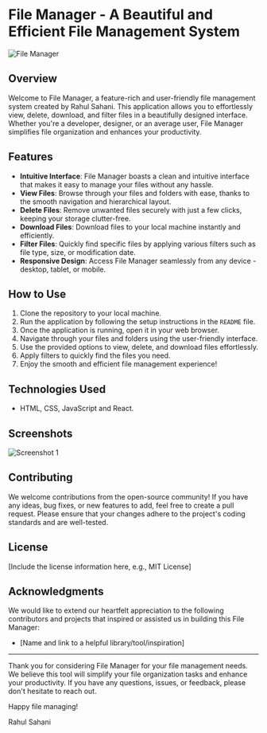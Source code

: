 # File Manager - A Beautiful and Efficient File Management System

![File Manager](link_to_image)

## Overview

Welcome to File Manager, a feature-rich and user-friendly file management system created by Rahul Sahani. This application allows you to effortlessly view, delete, download, and filter files in a beautifully designed interface. Whether you're a developer, designer, or an average user, File Manager simplifies file organization and enhances your productivity.

## Features

- **Intuitive Interface**: File Manager boasts a clean and intuitive interface that makes it easy to manage your files without any hassle.
- **View Files**: Browse through your files and folders with ease, thanks to the smooth navigation and hierarchical layout.
- **Delete Files**: Remove unwanted files securely with just a few clicks, keeping your storage clutter-free.
- **Download Files**: Download files to your local machine instantly and efficiently.
- **Filter Files**: Quickly find specific files by applying various filters such as file type, size, or modification date.
- **Responsive Design**: Access File Manager seamlessly from any device - desktop, tablet, or mobile.


## How to Use

1. Clone the repository to your local machine.
2. Run the application by following the setup instructions in the `README` file.
3. Once the application is running, open it in your web browser.
4. Navigate through your files and folders using the user-friendly interface.
5. Use the provided options to view, delete, and download files effortlessly.
6. Apply filters to quickly find the files you need.
7. Enjoy the smooth and efficient file management experience!

## Technologies Used

- HTML, CSS, JavaScript and React.

## Screenshots

![Screenshot 1](https://rahulsahani-multimedia-app.web.app/file-server/Images/My-File-Manager.png)

## Contributing

We welcome contributions from the open-source community! If you have any ideas, bug fixes, or new features to add, feel free to create a pull request. Please ensure that your changes adhere to the project's coding standards and are well-tested.

## License

[Include the license information here, e.g., MIT License]

## Acknowledgments

We would like to extend our heartfelt appreciation to the following contributors and projects that inspired or assisted us in building this File Manager:

- [Name and link to a helpful library/tool/inspiration]

---

Thank you for considering File Manager for your file management needs. We believe this tool will simplify your file organization tasks and enhance your productivity. If you have any questions, issues, or feedback, please don't hesitate to reach out.

Happy file managing!

Rahul Sahani
